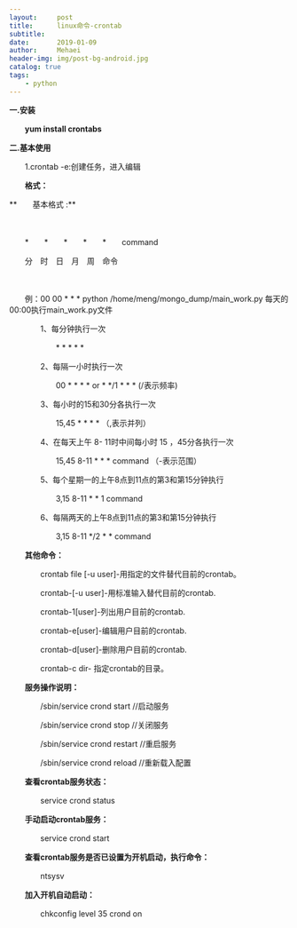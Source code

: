 ```yaml
---
layout:     post
title:      linux命令-crontab
subtitle:   
date:       2019-01-09
author:     Mehaei
header-img: img/post-bg-android.jpg
catalog: true
tags:
    - python
---
```

**一.安装**

　　**yum install crontabs**

 

**二.基本使用**

　　1.crontab -e:创建任务，进入编辑 

　　**格式：**

**　　基本格式 :**

　　

　　*　　*　　*　　*　　*　　command

　　分　时　日　月　周　命令

　　

　　例：00 00 * * * python /home/meng/mongo_dump/main_work.py    每天的00:00执行main_work.py文件

　　　　1、每分钟执行一次            

　　　　　　*  *  *  *  * 

 

　　　　2、每隔一小时执行一次        

　　　　　　00  *  *  *  *  or * */1 * * *  (/表示频率)

 

　　　　3、每小时的15和30分各执行一次 

　　　　　　15,45 * * * * （,表示并列）

 

　　　　4、在每天上午 8- 11时中间每小时 15 ，45分各执行一次

　　　　　　15,45 8-11 * * * command （-表示范围）

 

　　　　5、每个星期一的上午8点到11点的第3和第15分钟执行

　　　　　　3,15 8-11 * * 1 command

 

　　　　6、每隔两天的上午8点到11点的第3和第15分钟执行

　　　　　　3,15 8-11 */2 * * command

 

 

　　**其他命令：**

　　　　crontab file [-u user]-用指定的文件替代目前的crontab。

 

　　　　crontab-[-u user]-用标准输入替代目前的crontab.

 

　　　　crontab-1[user]-列出用户目前的crontab.

 

　　　　crontab-e[user]-编辑用户目前的crontab.

 

　　　　crontab-d[user]-删除用户目前的crontab.

 

　　　　crontab-c dir- 指定crontab的目录。 

 

 

　　**服务操作说明：**

 

　　　　/sbin/service crond start //启动服务

 

　　　　/sbin/service crond stop //关闭服务

 

　　　　/sbin/service crond restart //重启服务

 

　　　　/sbin/service crond reload //重新载入配置

 

　　**查看crontab服务状态：**

 

　　　　service crond status

 

　　**手动启动crontab服务：**

 

　　　　service crond start

 

　　**查看crontab服务是否已设置为开机启动，执行命令：**

 

　　　　ntsysv

 

　　**加入开机自动启动：**

 

　　　　chkconfig level 35 crond on
